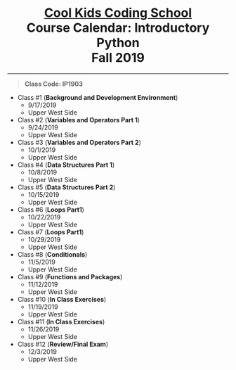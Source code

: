 # <center>[**Cool Kids Coding School**](http://www.coolkidscodingschool.com)<br>Course Calendar: **Introductory Python**<br>  Fall 2019
---
> **Class Code: IP1903**
+ Class #1 (**Background and Development Environment**)
  + 9/17/2019
  + Upper West Side
+ Class #2 (**Variables and Operators Part 1**)
  + 9/24/2019
  + Upper West Side
+ Class #3 (**Variables and Operators Part 2**)
  + 10/1/2019
  + Upper West Side
+ Class #4 (**Data Structures Part 1**)
  + 10/8/2019
  + Upper West Side
+ Class #5 (**Data Structures Part 2**)
  + 10/15/2019
  + Upper West Side
+ Class #6 (**Loops Part1**)
  + 10/22/2019
  + Upper West Side
+ Class #7 (**Loops Part1**)
  + 10/29/2019
  + Upper West Side
+ Class #8 (**Conditionals**)
  + 11/5/2019
  + Upper West Side
+ Class #9 (**Functions and Packages**)
  + 11/12/2019
  + Upper West Side
+ Class #10 (**In Class Exercises**)
  + 11/19/2019
  + Upper West Side
+ Class #11 (**In Class Exercises**)
  + 11/26/2019
  + Upper West Side
+ Class #12 (**Review/Final Exam**)
  + 12/3/2019
  + Upper West Side
